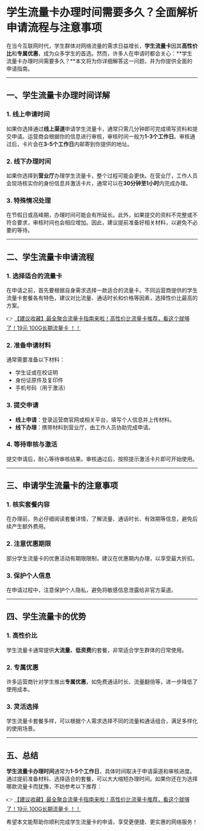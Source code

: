 # 学生流量卡办理时间需要多久？全面解析申请流程与注意事项

在当今互联网时代，学生群体对网络流量的需求日益增长，**学生流量卡**因其**高性价比**和**专属优惠**，成为众多学生的首选。然而，许多人在申请时都会关心：**学生流量卡办理时间需要多久？**本文将为你详细解答这一问题，并为你提供全面的申请指南。

---

## 一、学生流量卡办理时间详解

### 1. 线上申请时间
如果你选择通过**线上渠道**申请学生流量卡，通常只需几分钟即可完成填写资料和提交申请。运营商会根据你的信息进行审核，审核时间一般为**1-3个工作日**。审核通过后，卡片会在**3-5个工作日**内邮寄到你提供的地址。

### 2. 线下办理时间
如果你选择到**营业厅**办理学生流量卡，整个过程可能会更快。在营业厅，工作人员会现场核实你的身份信息并激活卡片，通常可以在**30分钟至1小时**内完成办理。

### 3. 特殊情况处理
在节假日或高峰期，办理时间可能会有所延长。此外，如果提交的资料不完整或不符合要求，审核时间也会相应增加。因此，建议提前准备好相关材料，以避免不必要的等待。

---

## 二、学生流量卡申请流程

### 1. 选择适合的流量卡
在申请之前，首先要根据自身需求选择一款适合的流量卡。不同运营商提供的学生流量卡套餐各有特色，建议对比流量、通话时长和价格等因素，选择性价比最高的方案。

👉 [【建议收藏】最全聚合流量卡指南来啦！高性价比流量卡推荐，看这个就够了！19元 100G长期流量卡 ！！](https://bit.ly/Liuliangka)

### 2. 准备申请材料
通常需要准备以下材料：
- 学生证或在校证明
- 身份证原件及复印件
- 手机号码（用于激活）

### 3. 提交申请
- **线上申请**：登录运营商官网或相关平台，填写个人信息并上传材料。
- **线下办理**：携带材料到营业厅，由工作人员协助完成申请。

### 4. 等待审核与激活
提交申请后，耐心等待审核结果。审核通过后，按照提示激活卡片即可开始使用。

---

## 三、申请学生流量卡的注意事项

### 1. 核实套餐内容
在办理前，务必仔细阅读套餐详情，了解流量、通话时长、有效期等信息，避免后续产生额外费用。

### 2. 注意优惠期限
部分学生流量卡的优惠活动有期限限制，建议在优惠期内办理，以享受最大折扣。

### 3. 保护个人信息
在申请过程中，注意保护个人隐私，避免将敏感信息泄露给非官方渠道。

---

## 四、学生流量卡的优势

### 1. 高性价比
学生流量卡通常提供**大流量、低资费**的套餐，非常适合学生群体的日常使用。

### 2. 专属优惠
许多运营商针对学生推出**专属优惠**，如免费通话时长、流量翻倍等，进一步降低了使用成本。

### 3. 灵活选择
学生流量卡套餐多样，可以根据个人需求选择不同的流量和通话组合，满足多样化的使用场景。

---

## 五、总结

**学生流量卡办理时间**通常为**1-5个工作日**，具体时间取决于申请渠道和审核进度。通过提前准备材料、选择适合的套餐，可以大大缩短办理时间。如果你还在为选择哪款流量卡而犹豫，不妨参考以下推荐：

👉 [【建议收藏】最全聚合流量卡指南来啦！高性价比流量卡推荐，看这个就够了！19元 100G长期流量卡 ！！](https://bit.ly/Liuliangka)

希望本文能帮助你顺利完成学生流量卡的申请，享受更便捷、更实惠的网络服务！